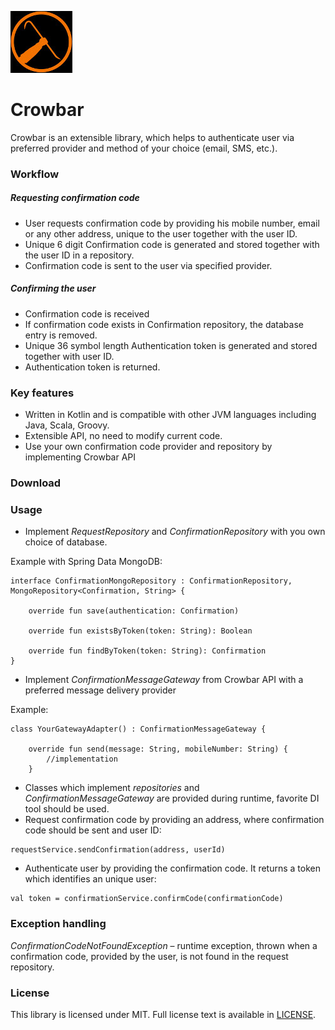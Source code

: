 ![Alt text](logo.jpg?raw=true)
# Crowbar 

Crowbar is an extensible library, which helps to authenticate user via preferred provider and method of your choice (email, SMS, etc.).  


### Workflow
#####  Requesting confirmation code
* User requests confirmation code by providing his mobile number, email or any other address, unique to the user together with the user ID.
* Unique 6 digit Confirmation code is generated and stored together with the user ID in a repository.
* Confirmation code is sent to the user via specified provider.
##### Confirming the user
* Confirmation code is received
* If confirmation code exists in Confirmation repository, the database entry is removed.
* Unique 36 symbol length Authentication token is generated and stored together with user ID.
* Authentication token is returned.


### Key features
* Written in Kotlin and is compatible with other JVM languages including Java, Scala, Groovy.
* Extensible API, no need to modify current code.
* Use your own confirmation code provider and repository by implementing Crowbar API


### Download


### Usage
* Implement *RequestRepository* and *ConfirmationRepository* with you own choice of database.

Example with Spring Data MongoDB:
```
interface ConfirmationMongoRepository : ConfirmationRepository, MongoRepository<Confirmation, String> {

    override fun save(authentication: Confirmation)

    override fun existsByToken(token: String): Boolean

    override fun findByToken(token: String): Confirmation
}
```
* Implement *ConfirmationMessageGateway* from Crowbar API with a preferred message delivery provider

Example:
```
class YourGatewayAdapter() : ConfirmationMessageGateway {

    override fun send(message: String, mobileNumber: String) {
        //implementation
    }
```
*  Classes which implement *repositories* and *ConfirmationMessageGateway* are provided during runtime, favorite DI tool should be used.
* Request confirmation code by providing an address, where confirmation code should be sent and user ID:
```
requestService.sendConfirmation(address, userId)
```
* Authenticate user by providing the confirmation code. It returns a token which identifies an unique user:
```
val token = confirmationService.confirmCode(confirmationCode)
```
### Exception handling

*ConfirmationCodeNotFoundException* – runtime exception, thrown when a confirmation code, provided by the user, is not found in the request repository.

### License


This library is licensed under MIT. Full license text is available in [LICENSE](https://github.com/tlistas/Crowbar/blob/TLIST-466-mobile-confirmation/LICENSE.txt).